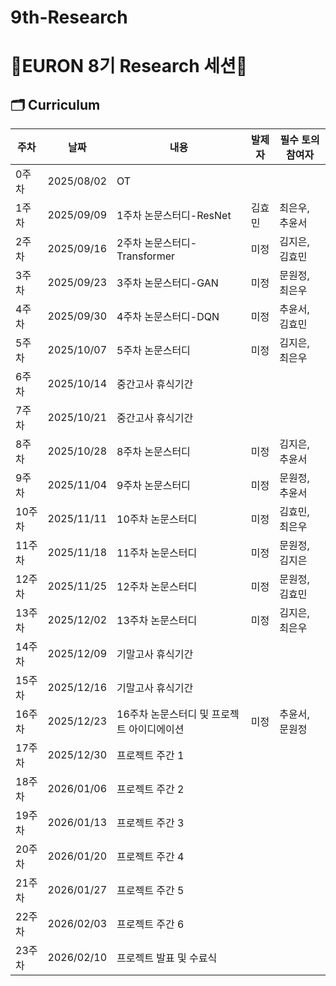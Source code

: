 # 9th-Research
# 🐥EURON 8기 Research 세션🐥

## 🗂️ Curriculum
|주차|날짜|내용|발제자|필수 토의 참여자
|---|---|---|---|---|
|0주차|2025/08/02|OT||	
|1주차|2025/09/09|1주차 논문스터디-ResNet|김효민|최은우, 추윤서|
|2주차|2025/09/16|2주차 논문스터디-Transformer|미정|김지은, 김효민|
|3주차|2025/09/23|3주차 논문스터디-GAN|미정|문원정, 최은우|
|4주차|2025/09/30|4주차 논문스터디-DQN|미정|추윤서, 김효민|
|5주차|2025/10/07|5주차 논문스터디|미정|김지은, 최은우|
|6주차|2025/10/14|중간고사 휴식기간|||
|7주차|2025/10/21|중간고사 휴식기간|||
|8주차|2025/10/28|8주차 논문스터디|미정|김지은, 추윤서|
|9주차|2025/11/04|9주차 논문스터디|미정|문원정, 추윤서|
|10주차|2025/11/11|10주차 논문스터디|미정|김효민, 최은우|
|11주차|2025/11/18|11주차 논문스터디|미정|문원정, 김지은|
|12주차|2025/11/25|12주차 논문스터디|미정|문원정, 김효민|
|13주차|2025/12/02|13주차 논문스터디|미정|김지은, 최은우|
|14주차|2025/12/09|기말고사 휴식기간|||
|15주차|2025/12/16|기말고사 휴식기간|||
|16주차|2025/12/23|16주차 논문스터디 및 프로젝트 아이디에이션|미정|추윤서, 문원정|
|17주차|2025/12/30|프로젝트 주간 1	
|18주차|2026/01/06|프로젝트 주간 2	
|19주차|2026/01/13|프로젝트 주간 3	
|20주차|2026/01/20|프로젝트 주간 4	
|21주차|2026/01/27|프로젝트 주간 5	
|22주차|2026/02/03|프로젝트 주간 6
|23주차|2026/02/10|프로젝트 발표 및 수료식|||
